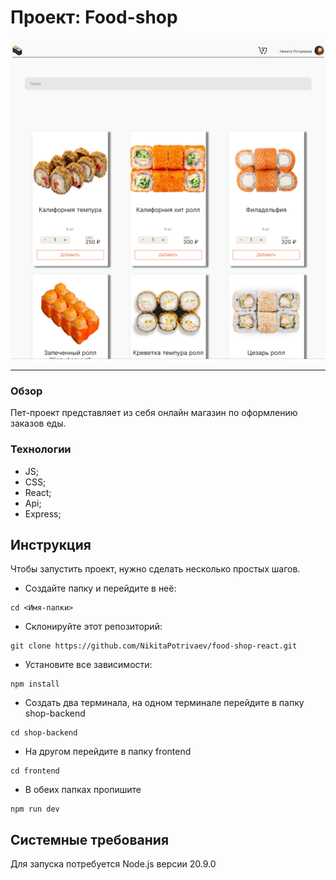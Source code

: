 # Проект: Food-shop

<img src="./frontend/src/images/Food.png">

---
### Обзор
Пет-проект представляет из себя онлайн магазин по оформлению заказов еды.

### Технологии
- JS;
- CSS;
- React;
- Api;
- Express;

## Инструкция
Чтобы запустить проект, нужно сделать несколько простых шагов.

- Создайте папку и перейдите в неё:

```
cd <Имя-папки>
```

- Склонируйте этот репозиторий:

```
git clone https://github.com/NikitaPotrivaev/food-shop-react.git
```

- Установите все зависимости:

```
npm install
```

- Создать два терминала, на одном терминале перейдите в папку shop-backend

```
cd shop-backend
```

- На другом перейдите в папку frontend

```
cd frontend
```

- В обеих папках пропишите

```
npm run dev
```

## Системные требования

Для запуска потребуется Node.js версии 20.9.0